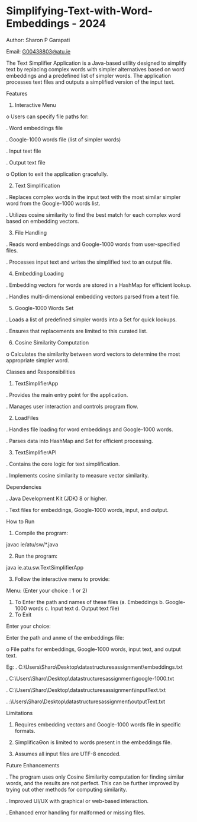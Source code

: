 # Simplifying-Text-with-Word-Embeddings - 2024

Author: Sharon P Garapati

Email: G00438803@atu.ie

The Text Simplifier Application is a Java-based utility designed to simplify text by replacing complex words with simpler alternatives based on word embeddings and a predefined list of simpler words. The application processes text files and outputs a simplified version of the input text.

Features

1. Interactive Menu
   
o Users can specify file paths for:

. Word embeddings file

. Google-1000 words file (list of simpler words)

. Input text file

. Output text file

o Option to exit the application gracefully.


2. Text Simplification
 
. Replaces complex words in the input text with the most similar simpler word
from the Google-1000 words list.

. Utilizes cosine similarity to find the best match for each complex word based
on embedding vectors.


3. File Handling
   
. Reads word embeddings and Google-1000 words from user-specified files.

. Processes input text and writes the simplified text to an output file.


4. Embedding Loading
 
. Embedding vectors for words are stored in a HashMap for efficient lookup.

. Handles multi-dimensional embedding vectors parsed from a text file.


5. Google-1000 Words Set
   
. Loads a list of predefined simpler words into a Set for quick lookups.

. Ensures that replacements are limited to this curated list.


6. Cosine Similarity Computation
   
o Calculates the similarity between word vectors to determine the most
appropriate simpler word.

Classes and Responsibilities

1. TextSimplifierApp
   
. Provides the main entry point for the application.

. Manages user interaction and controls program flow.


2. LoadFiles
   
. Handles file loading for word embeddings and Google-1000 words.

. Parses data into HashMap and Set for efficient processing.


3. TextSimplifierAPI
   
. Contains the core logic for text simplification.

. Implements cosine similarity to measure vector similarity.


Dependencies

. Java Development Kit (JDK) 8 or higher.
   
. Text files for embeddings, Google-1000 words, input, and output.


How to Run

1. Compile the program:
   
javac ie/atu/sw/*.java

2. Run the program:
   
java ie.atu.sw.TextSimplifierApp

3. Follow the interactive menu to provide:

Menu: (Enter your choice : 1 or 2)
1. To Enter the path and names of these files (a. Embeddings b. Google-1000 words c. Input text d. Output text file)
2. To Exit   

Enter your choice:

Enter the path and anme of the embeddings file:

   
o File paths for embeddings, Google-1000 words, input text, and output text.

Eg:
. C:\Users\Sharo\Desktop\datastructuresassignment\embeddings.txt

. C:\Users\Sharo\Desktop\datastructuresassignment\google-1000.txt

. C:\Users\Sharo\Desktop\datastructuresassignment\inputText.txt

. :\Users\Sharo\Desktop\datastructuresassignment\outputText.txt

Limitations

1. Requires embedding vectors and Google-1000 words file in specific formats.
 
2. SimplificaƟon is limited to words present in the embeddings file.
 
3. Assumes all input files are UTF-8 encoded.

   
Future Enhancements

. The program uses only Cosine Similarity computation for finding similar words, and
the results are not perfect. This can be further improved by trying out other methods
for computing similarity.

. Improved UI/UX with graphical or web-based interaction.

. Enhanced error handling for malformed or missing files.
